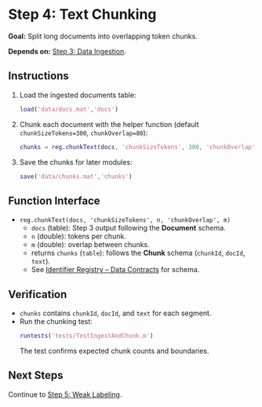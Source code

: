 # Step 4: Text Chunking

**Goal:** Split long documents into overlapping token chunks.

**Depends on:** [Step 3: Data Ingestion](step03_data_ingestion.md).

## Instructions
1. Load the ingested documents table:
   ```matlab
   load('data/docs.mat','docs')
   ```
2. Chunk each document with the helper function (default `chunkSizeTokens=300`, `chunkOverlap=80`):
   ```matlab
   chunks = reg.chunkText(docs, 'chunkSizeTokens', 300, 'chunkOverlap', 80);
   ```
3. Save the chunks for later modules:
   ```matlab
   save('data/chunks.mat','chunks')
   ```

## Function Interface
- `reg.chunkText(docs, 'chunkSizeTokens', n, 'chunkOverlap', m)`
  - `docs` (table): Step 3 output following the **Document** schema.
  - `n` (double): tokens per chunk.
  - `m` (double): overlap between chunks.
  - returns `chunks` (`table`): follows the **Chunk** schema (`chunkId`, `docId`, `text`).
  - See [Identifier Registry – Data Contracts](identifier_registry.md#data-contracts) for schema.

## Verification
- `chunks` contains `chunkId`, `docId`, and `text` for each segment.
- Run the chunking test:
  ```matlab
  runtests('tests/TestIngestAndChunk.m')
  ```
  The test confirms expected chunk counts and boundaries.

## Next Steps
Continue to [Step 5: Weak Labeling](step05_weak_labeling.md).
